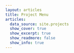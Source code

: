 ```yaml
---
layout: articles
title: Project Menu
articles:
  data_source: site.projects
  show_cover: true
  show_excerpt: true
  show_readmore: false
  show_info: true
---
```



